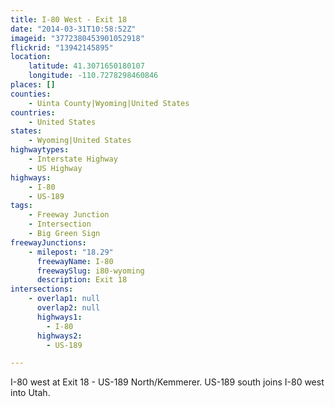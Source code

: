 ```yaml
---
title: I-80 West - Exit 18
date: "2014-03-31T10:58:52Z"
imageid: "3772380453901052918"
flickrid: "13942145895"
location:
    latitude: 41.3071650180107
    longitude: -110.7278298460846
places: []
counties:
    - Uinta County|Wyoming|United States
countries:
    - United States
states:
    - Wyoming|United States
highwaytypes:
    - Interstate Highway
    - US Highway
highways:
    - I-80
    - US-189
tags:
    - Freeway Junction
    - Intersection
    - Big Green Sign
freewayJunctions:
    - milepost: "18.29"
      freewayName: I-80
      freewaySlug: i80-wyoming
      description: Exit 18
intersections:
    - overlap1: null
      overlap2: null
      highways1:
        - I-80
      highways2:
        - US-189

---
```

I-80 west at Exit 18 - US-189 North/Kemmerer.  US-189 south joins I-80 west into Utah.